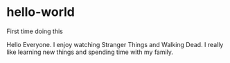 # hello-world
First time doing this

Hello Everyone. I enjoy watching Stranger Things and Walking Dead. I really like learning new things and spending time with my family.

